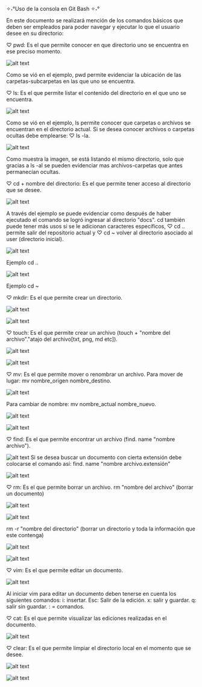 ✧˖°Uso de la consola en Git Bash ✧˖°

En este documento se realizará mención de los comandos básicos que deben ser empleados para poder navegar y ejecutar lo que el usuario desee en su directorio:

♡ pwd: Es el que permite conocer en que directorio uno se encuentra en ese preciso momento.

![alt text](image-1.png)

Como se vió en el ejemplo, pwd permite evidenciar la ubicación de las carpetas-subcarpetas en las que uno se encuentra.

♡ ls: Es el que permite listar el contenido del directorio en el que uno se encuentra.

![alt text](image.png)

Como se vió en el ejemplo, ls permite conocer que carpetas o archivos se encuentran en el directorio actual.
Si se desea conocer archivos o carpetas ocultas debe emplearse: ♡ ls -la.

![alt text](image-2.png)

Como muestra la imagen, se está listando el mismo directorio, solo que gracias a ls -al se pueden evidenciar mas archivos-carpetas que antes permanecían ocultas.

♡ cd + nombre del directorio: Es el que permite tener acceso al directorio que se desee.

![alt text](image-3.png)

A través del ejemplo se puede evidenciar como después de haber ejecutado el comando se logró ingresar al directorio "docs".
cd también puede tener más usos si se le adicionan caracteres específicos, ♡ cd .. permite salir del repositorio actual y ♡ cd ~  volver al directorio asociado al user (directorio inicial).

![alt text](image-4.png)

Ejemplo cd ..

![alt text](image-5.png)

Ejemplo cd ~ 

♡ mkdir: Es el que permite crear un directorio.

![alt text](image-6.png)

![alt text](image-7.png)

♡ touch: Es el que permite crear un archivo (touch + "nombre del archivo"."atajo del archivo[txt, png, md etc]).

![alt text](image-8.png)

![alt text](image-9.png)

♡ mv: Es el que permite mover o renombrar un archivo.
Para mover de lugar: mv nombre_origen nombre_destino.

![alt text](image-12.png)

Para cambiar de nombre: mv nombre_actual nombre_nuevo.

![alt text](image-10.png)

![alt text](image-11.png)

♡ find: Es el que permite encontrar un archivo (find. name "nombre archivo").

![alt text](image-13.png)
Si se desea buscar un documento con  cierta extensión debe colocarse el comando así: find. name "nombre archivo.extensión"

![alt text](image-14.png)

♡ rm: Es el que permite borrar un archivo.
rm "nombre del archivo" (borrar un documento)

![alt text](image-15.png)

![alt text](image-17.png)

rm -r "nombre del directorio" (borrar un directorio y toda la información que este contenga)

![alt text](image-18.png)

![alt text](image-19.png)

♡ vim: Es el que permite editar un documento.

![alt text](image-16.png)

Al iniciar vim para editar un documento deben tenerse en cuenta los siguientes comandos:
i: insertar.
Esc: Salir de la edición.
x: salir y guardar.
q: salir sin guardar.
: = comandos.

♡ cat: Es el que permite visualizar las ediciones realizadas en el documento.

![alt text](image-22.png)

♡ clear: Es el que permite limpiar el directorio local en el momento que se desee.

![alt text](image-20.png)

![alt text](image-21.png)

